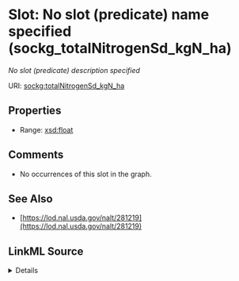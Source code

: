 

# Slot: No slot (predicate) name specified (sockg_totalNitrogenSd_kgN_ha)


_No slot (predicate) description specified_







URI: [sockg:totalNitrogenSd_kgN_ha](https://idir.uta.edu/sockg-ontology/docs/totalNitrogenSd_kgN_ha)



<!-- no inheritance hierarchy -->








## Properties

* Range: [xsd:float](http://www.w3.org/2001/XMLSchema#float)





## Comments

* No occurrences of this slot in the graph.

## See Also

* [https://lod.nal.usda.gov/nalt/281219](https://lod.nal.usda.gov/nalt/281219)



## LinkML Source

<details>

```yaml
name: sockg_totalNitrogenSd_kgN_ha
description: No slot (predicate) description specified
title: No slot (predicate) name specified
comments:
- No occurrences of this slot in the graph.
from_schema: soc-kg
see_also:
- https://lod.nal.usda.gov/nalt/281219
rank: 1000
slot_uri: sockg:totalNitrogenSd_kgN_ha
alias: sockg_totalNitrogenSd_kgN_ha
union_of:
- '{''domain'': ''sockg_WaterQualityArea''}'
- '{''domain'': ''sockg_WindErosionArea''}'
range: float

```
</details>